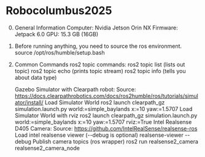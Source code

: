 # Robocolumbus2025
0) General Information
    Computer: Nvidia Jetson Orin NX
    Firmware: Jetpack 6.0
    GPU: 15.3 GB (16GB)
    
1) Before running anything, you need to source the ros environment.
    source /opt/ros/humble/setup.bash

2) Common Commands
    ros2 topic commands:
        ros2 topic list (lists out topic)
        ros2 topic echo <TOPIC NAME> (prints topic stream)
        ros2 topic info <TOPIC NAME> (tells you about data type)
        
    Gazebo Simulator with Clearpath robot: 
        Source: https://docs.clearpathrobotics.com/docs/ros2humble/ros/tutorials/simulator/install/
        Load Simulator World
            ros2 launch clearpath_gz simulation.launch.py world:=simple_baylands x:=10 yaw:=1.5707
        Load Simulator World with rviz
            ros2 launch clearpath_gz simulation.launch.py world:=simple_baylands x:=10 yaw:=1.5707 rviz:=True
    Intel Realsense D405 Camera:
        Source: https://github.com/IntelRealSense/realsense-ros
        Load intel realsense viewer (--debug is optional)
            realsense-viewer --debug
        Publish camera topics (ros wrapper)
            ros2 run realsense2_camera realsense2_camera_node
    
